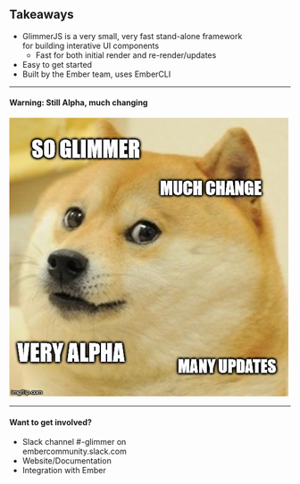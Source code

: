 ## Takeaways

- GlimmerJS is a very small, very fast stand-alone framework<br>for building interative UI components
  - Fast for both initial render and re-render/updates
- Easy to get started
- Built by the Ember team, uses EmberCLI

----

#### Warning: Still Alpha, much changing

![much alpha](img/much-alpha.jpg)

----

#### Want to get involved?

- Slack channel #-glimmer on<br>embercommunity.slack.com
- Website/Documentation
- Integration with Ember

